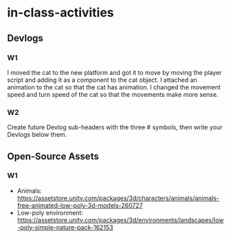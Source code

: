 # in-class-activities
## Devlogs
### W1
I moved the cat to the new platform and got it to move by moving the player script and adding it as a component to the cat object. I attached an animation to the cat so that the cat has animation. I changed the movement speed and turn speed of the cat so that the movements make more sense. 

### W2
Create future Devlog sub-headers with the three # symbols, then write your Devlogs below them.

## Open-Source Assets
### W1
- Animals: https://assetstore.unity.com/packages/3d/characters/animals/animals-free-animated-low-poly-3d-models-260727 
- Low-poly environment: https://assetstore.unity.com/packages/3d/environments/landscapes/low-poly-simple-nature-pack-162153 